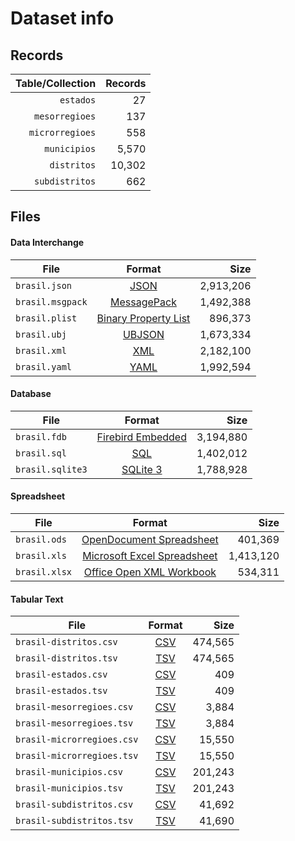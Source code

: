 # Dataset info

## Records

| Table/Collection | Records |
| ----------------:| -------:|
|        `estados` |      27 |
|   `mesorregioes` |     137 |
|  `microrregioes` |     558 |
|     `municipios` |   5,570 |
|      `distritos` |  10,302 |
|   `subdistritos` |     662 |

## Files

#### Data Interchange

| File             | Format                                                              |      Size |
| ---------------- |:-------------------------------------------------------------------:| ---------:|
| `brasil.json`    | [JSON](https://en.wikipedia.org/wiki/JSON)                          | 2,913,206 |
| `brasil.msgpack` | [MessagePack](https://en.wikipedia.org/wiki/MessagePack)            | 1,492,388 |
| `brasil.plist`   | [Binary Property List](https://en.wikipedia.org/wiki/Property_list) |   896,373 |
| `brasil.ubj`     | [UBJSON](https://en.wikipedia.org/wiki/UBJSON)                      | 1,673,334 |
| `brasil.xml`     | [XML](https://en.wikipedia.org/wiki/XML)                            | 2,182,100 |
| `brasil.yaml`    | [YAML](https://en.wikipedia.org/wiki/YAML)                          | 1,992,594 |

#### Database

| File             | Format                                                                                 |      Size |
| ---------------- |:--------------------------------------------------------------------------------------:| ---------:|
| `brasil.fdb`     | [Firebird Embedded](https://en.wikipedia.org/wiki/Embedded_database#Firebird_Embedded) | 3,194,880 |
| `brasil.sql`     | [SQL](https://en.wikipedia.org/wiki/SQL)                                               | 1,402,012 |
| `brasil.sqlite3` | [SQLite 3](https://en.wikipedia.org/wiki/SQLite)                                       | 1,788,928 |

#### Spreadsheet

| File          | Format                                                                                   |      Size |
| ------------- |:----------------------------------------------------------------------------------------:| ---------:|
| `brasil.ods`  | [OpenDocument Spreadsheet](https://en.wikipedia.org/wiki/OpenDocument)                   |   401,369 |
| `brasil.xls`  | [Microsoft Excel Spreadsheet](https://en.wikipedia.org/wiki/Microsoft_Excel_file_format) | 1,413,120 |
| `brasil.xlsx` | [Office Open XML Workbook](https://en.wikipedia.org/wiki/Office_Open_XML)                |   534,311 |

#### Tabular Text

| File                       | Format                                                      |      Size |
| -------------------------- |:-----------------------------------------------------------:| ---------:|
| `brasil-distritos.csv`     | [CSV](https://en.wikipedia.org/wiki/Comma-separated_values) |   474,565 |
| `brasil-distritos.tsv`     | [TSV](https://en.wikipedia.org/wiki/Tab-separated_values)   |   474,565 |
| `brasil-estados.csv`       | [CSV](https://en.wikipedia.org/wiki/Comma-separated_values) |       409 |
| `brasil-estados.tsv`       | [TSV](https://en.wikipedia.org/wiki/Tab-separated_values)   |       409 |
| `brasil-mesorregioes.csv`  | [CSV](https://en.wikipedia.org/wiki/Comma-separated_values) |     3,884 |
| `brasil-mesorregioes.tsv`  | [TSV](https://en.wikipedia.org/wiki/Tab-separated_values)   |     3,884 |
| `brasil-microrregioes.csv` | [CSV](https://en.wikipedia.org/wiki/Comma-separated_values) |    15,550 |
| `brasil-microrregioes.tsv` | [TSV](https://en.wikipedia.org/wiki/Tab-separated_values)   |    15,550 |
| `brasil-municipios.csv`    | [CSV](https://en.wikipedia.org/wiki/Comma-separated_values) |   201,243 |
| `brasil-municipios.tsv`    | [TSV](https://en.wikipedia.org/wiki/Tab-separated_values)   |   201,243 |
| `brasil-subdistritos.csv`  | [CSV](https://en.wikipedia.org/wiki/Comma-separated_values) |    41,692 |
| `brasil-subdistritos.tsv`  | [TSV](https://en.wikipedia.org/wiki/Tab-separated_values)   |    41,690 |
